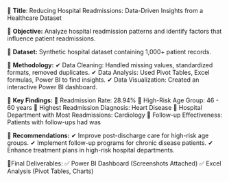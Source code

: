 📍 **Title**:
Reducing Hospital Readmissions: Data-Driven Insights from a Healthcare Dataset

📍 **Objective:**
Analyze hospital readmission patterns and identify factors that influence patient readmissions.

📍 **Dataset:**
Synthetic hospital dataset containing 1,000+ patient records.

📍 **Methodology:**
✔ Data Cleaning: Handled missing values, standardized formats, removed duplicates.
✔ Data Analysis: Used Pivot Tables, Excel formulas, Power BI to find insights.
✔ Data Visualization: Created an interactive Power BI dashboard.

📍 **Key Findings:**
📌 Readmission Rate: 28.94%
📌 High-Risk Age Group: 46 - 60 years
📌 Highest Readmission Diagnosis: Heart Disease
📌 Hospital Department with Most Readmissions: Cardiology
📌 Follow-up Effectiveness: Patients with follow-ups had was

📍 **Recommendations:**
✔ Improve post-discharge care for high-risk age groups.
✔ Implement follow-up programs for chronic disease patients.
✔ Enhance treatment plans in high-risk hospital departments.

📍Final Deliverables:
✅ Power BI Dashboard (Screenshots Attached)
✅ Excel Analysis (Pivot Tables, Charts)


